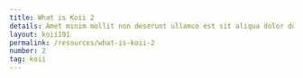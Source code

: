 ```yaml
---
title: What is Koii 2
details: Amet minim mollit non deserunt ullamco est sit aliqua dolor do amet sint. Velit officia consequat duis enim velit mollit. Exercitation ven
layout: koii101
permalink: /resources/what-is-koii-2
number: 2
tag: koii
---
```

